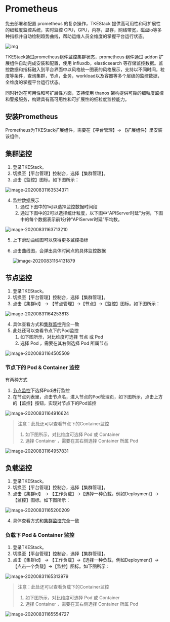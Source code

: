 # Prometheus

免去部署和配置 prometheus 的复杂操作，TKEStack 提供高可用性和可扩展性的细粒度监控系统，实时监控 CPU，GPU，内存，显存，网络带宽，磁盘io等多种指标并自动绘制趋势曲线，帮助运维人员全维度的掌握平台运行状态。

![img](../../../images/1588923649_45_w2536_h1362.png)

TKEStack通过prometheus组件监控集群状态，prometheus 组件通过 addon 扩展组件自动完成安装和配置，使用 influxdb，elasticsearch 等存储监控数据。监控数据和指标融入到平台界面中以风格统一图表的风格展示，支持以不同时间，粒度等条件，查询集群，节点，业务，workload以及容器等多个层级的监控数据，全维度的掌握平台运行状态。

同时针对在可用性和可扩展性方面，支持使用 thanos 架构提供可靠的细粒度监控和警报服务，构建具有高可用性和可扩展性的细粒度监控能力。

## 安装Prometheus

Prometheus为TKEStack扩展组件，需要在【平台管理】-> 【扩展组件】里安装该组件。

## 集群监控

1. 登录TKEStack。
2. 切换至【平台管理】控制台，选择【集群管理】。
3. 点击【监控】图标。如下图所示： 

![image-20200831163534371](../../../images/image-20200831163534371.png)

4. 监控数据展示
   1. 通过下图中的1可以选择监控数据时间段
   2. 通过下图中的2可以选择统计粒度，以下图中“APIServer时延”为例，下图中的每个数据表示前1分钟“APIServer时延”平均数。

![image-20200831163713210](../../../images/image-20200831163713210.png)

5. 上下滑动曲线图可以获得更多监控指标

6. 点击曲线图，会弹出具体时间点的具体监控数据

   ![image-20200831164131879](../../../images/image-20200831164131879.png)

## 节点监控

1. 登录TKEStack。
2. 切换至【平台管理】控制台，选择【集群管理】。
3. 点击【集群id】 -> 【节点管理】->【节点】->【监控】图标。如下图所示： 

![image-20200831164253813](../../../images/image-20200831164253813.png)

4. 具体查看方式和[集群监控](#集群监控)完全一致
5. 此处还可以查看节点下的Pod监控
   1. 如下图所示，对比维度可选择 节点 或 Pod
   2. 选择 Pod ，需要在其右侧选择 Pod 所属节点

![image-20200831164505509](../../../images/image-20200831164505509.png)

### 节点下的 Pod & Container 监控

有两种方式

1. [节点监控](#节点监控)下选择Pod进行监控
2. 在节点列表里，点击节点名，进入节点的Pod管理页，如下图所示，点击上方的【监控】按钮，实现对节点下的Pod监控

![image-20200831164916624](../../../images/image-20200831164916624.png)

> 注意：此处还可以查看节点下的Container监控
>
> 1. 如下图所示，对比维度可选择 Pod 或 Container
> 2. 选择 Container ，需要在其右侧选择 Container 所属 Pod

![image-20200831164957831](../../../images/image-20200831164957831.png)

## 负载监控

1. 登录TKEStack。
2. 切换至【平台管理】控制台，选择【集群管理】。
3. 点击【集群id】 -> 【工作负载】->【选择一种负载，例如Deployment】->【监控】图标。如下图所示： 

![image-20200831165200209](../../../images/image-20200831165200209.png)

4. 具体查看方式和[集群监控](#集群监控)完全一致

### 负载下 Pod & Container 监控

1. 登录TKEStack。
2. 切换至【平台管理】控制台，选择【集群管理】。
3. 点击【集群id】 -> 【工作负载】->【选择一种负载，例如Deployment】->【点击一个负载】->【监控】图标。如下图所示：

![image-20200831165313979](../../../images/image-20200831165313979.png)

> 注意：此处还可以查看负载下的Container监控
>
> 1. 如下图所示，对比维度可选择 Pod 或 Container
> 2. 选择 Container ，需要在其右侧选择 Container 所属 Pod

![image-20200831165554727](../../../images/image-20200831165554727.png)